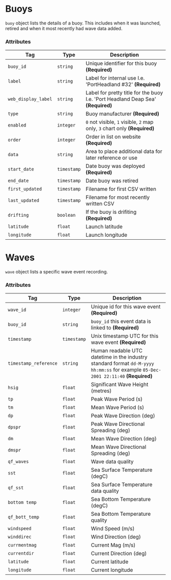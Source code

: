 # Buoys
`buoy` object lists the details of a buoy. This includes when it was launched, retired and when it most recently had wave data added.

### Attributes
| Tag | Type | Description |
| ------------- | ------------- | ----- |
| `buoy_id` | `string` | Unique identifier for this buoy **(Required)** |
| `label` | `string` | Label for internal use I.e. 'PortHeadland #32' **(Required)** |
| `web_display_label` | `string` | Label for pretty title for the buoy I.e. 'Port Headland Deap Sea' **(Required)** |
| `type` | `string` | Buoy manufacturer **(Required)** |
| `enabled` | `integer` | `0` not visible, `1` visible, `2` map only, `3` chart only  **(Required)** |
| `order` | `integer` | Order in list on website **(Required)** |
| `data` | `string` | Area to place additional data for later reference or use |
| `start_date` |  `timestamp` | Date buoy was deployed **(Required)** |
| `end_date` |  `timestamp` | Date buoy was retired |
| `first_updated` | `timestamp` | Filename for first CSV written |
| `last_updated` | `timestamp` | Filename for most recently written CSV |
| `drifting` | `boolean` | If the buoy is drifiting **(Required)** |
| `latitude` | `float` | Launch latitude |
| `longitude` | `float` | Launch longitude |

# Waves
`wave` object lists a specific wave event recording.

### Attributes
| Tag | Type | Description |
| ------------- | ------------- | ----- |
| `wave_id` | `integer` | Unique id for this wave event **(Required)** | 
| `buoy_id` | `string` | `buoy_id` this event data is linked to **(Required)** | 
| `timestamp` | `timestamp` | Unix timestamp UTC for this wave event **(Required)** | 
| `timestamp_reference` | `string` | Human readable UTC datetime in the industry standard format `dd-M-yyyy hh:mm:ss` for example `05-Dec-2001 22:11:40` **(Required)** | 
| `hsig` | `float` | Significant Wave Height (metres) |
| `tp` | `float` | Peak Wave Period (s) |
| `tm` | `float` | Mean Wave Period (s) |
| `dp` | `float` | Peak Wave Direction (deg) |
| `dpspr` | `float` | Peak Wave Directional Spreading (deg) |
| `dm` | `float` | Mean Wave Direction (deg) |
| `dmspr` | `float` | Mean Wave Directional Spreading (deg) |
| `qf_waves` | `float` | Wave data quality |
| `sst` | `float` | Sea Surface Temperature (degC) |
| `qf_sst` | `float` | Sea Surface Temperature data quality |
| `bottom temp` | `float` | Sea Bottom Temperature (degC) |
| `qf_bott_temp` | `float` | Sea Bottom Temperature quality |
| `windspeed` | `float` | Wind Speed (m/s) |
| `winddirec` | `float` | Wind Direction (deg) |
| `currmentmag` | `float` | Current Mag (m/s) |
| `currentdir` | `float` | Current Direction (deg) |
| `latitude` | `float` | Current latitude |
| `longitude` | `float` | Current longitude |
